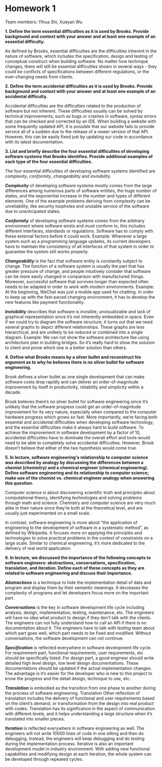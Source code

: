 # Homework 1
Team members: Yihua Shi, Xueyan Wu

**1. Define the term essential difficulties as it is used by Brooks. Provide background and context with your answer and at least one example of an essential difficulty.**

As defined by Brooks, essential difficulties are the difficulties inherent in the nature of software, which includes the specification, design and testing of conceptual construct when building software. No matter how technique changes, there will still be essential difficulties shown in several ways - they could be conflicts of specifications between different regulations, or the ever-changing needs from clients. 
 
**2. Define the term accidental difficulties as it is used by Brooks. Provide background and context with your answer and at least one example of an accidental difficulty.**

Accidental difficulties are the difficulties related to the production of software but not inherent. These difficulties usually can be solved by technical improvements, such as bugs or crashes in software, syntax errors that can be checked and corrected by an IDE. When building a website with some frequently updated API, it is possible that our website fails to provide service all of a sudden due to the release of a newer version of that API. However, this can be easily fixed just by updating our code in accordance with its latest documentation.

**3. List and briefly describe the four essential difficulties of developing software systems that Brooks identifies. Provide additional examples of each type of the four essential difficulties.**

The four essential difficulties of developing software systems identified are *complexity*, *conformity*, *changeability* and *invisibility*.

***Complexity*** of developing software systems mostly comes from the large differences among numerous parts of software entities, the huge number of states, and the exponential increase in the number and types of different elements. One of the example problems deriving from complexity can be unreliability, like security loopholes and unstable service of the software due to unanticipated states.

***Conformity*** of developing software systems comes from the arbitrary environment where software exists and must conform to, this includes different interfaces, standards or regulations. Software has to comply with these external factors before it could work.
Example:
Whenever a large system such as a programming language updates, its current developers have to maintain the consistency of all interfaces of that system in order to guarantee the system still works properly.

***Changeability*** is the fact that software entity is constantly subject to change. The function of a software system is usually the part that has greater pressure of change, and people intuitively consider that software can be more easily changed in comparison with manufactured things. Moreover, successful software that survives longer than expected often needs to be adapted in order to work with modern environments.
Example:
At the beginning, WeChat was just a mobile app used for chatting. In order to keep up with the fast-paced changing environment, it has to develop the new features like payment functionality.

***Invisibility*** describes that software is invisible, unvisualizable and lack of graphical representation since it’s not inherently embedded in space. Even if we could try to diagram the software structure, it turns out that we need several graphs to depict different relationships. These graphs are less hierarchical, and are unlikely to be reduced or combined into a single diagram.
Example: 
We can not show the software architecture like using architecture plan in building bridges. So it’s really hard to show the solution to client and prove which one is a better solution than others.

**4. Define what Brooks means by a silver bullet and reconstruct his argument as to why he believes there is no silver bullet for software engineering.**

Brook defines a silver bullet as one single development that can make software costs drop rapidly and can deliver an order-of-magnitude improvement by itself in productivity, reliability and simplicity within a decade. 

Brook believes there’s no silver bullet for software engineering since it’s unlikely that the software progress could get an order-of-magnitude improvement for its very nature, especially when compared to the computer hardware progress which grows so fast. More importantly, we’re facing both essential and accidental difficulties when developing software technology, and the essential difficulties make it always hard to build software. To achieve the improvement in software development by a factor of 10, accidental difficulties have to dominate the overall effort and tools would need to be able to completely solve accidental difficulties. However, Brook doesn’t believe that either of the two hypothesis would come true.

**5. In lecture, software engineering's relationship to computer science was described by analogy by discussing the differences between a chemist (chemistry) and a chemical engineer (chemical engineering). Define software engineering and its relationship to computer science; make use of the chemist vs. chemical engineer analogy when answering this question.**

Computer science is about discovering scientific truth and principles about computational theory, identifying technologies and solving problems through math and science. Chemistry and computer science are very much alike in their nature since they’re both at the theoretical level, and are usually just experimented on a small scale.

In contrast, software engineering is more about “the application of engineering to the development of software in a systematic method”, as defined by Wikipedia. It focuses more on applying the principles and technologies to solve practical problems in the context of constraints on a large scale. Similar to chemical engineering, it’s more dedicated to the delivery of real world application.

**6. In lecture, we discussed the importance of the following concepts to software engineers: abstractions, conversations, specification, translation, and iteration. Define each of these concepts as they are related to software engineering and discuss their importance.**

***Abstractions*** is a technique to hide the implementation detail of data and program and display them by their semantic meanings. It decreases the complexity of programs and let developers focus more on the important part.

***Conversations*** is the key in software development life cycle including analysis, design, implementation, testing, maintenance, etc. The engineers will have no idea what product to design if they don’t talk with the clients. The engineers can not fully understand how to call an API if there is no documentation about it. The engineers have to talk with testing team about which part goes well, which part needs to be fixed and modified. Without conversations, the software development can not continue. 

***Specification*** is reflected everywhere in software development life cycle. For requirement part, functional requirements, user requirements, etc should be specifically listed. For design part, a good engineer should write detailed high level design, low level design documentations. These documentations should be updated if the actual implementation changes. The advantage is it’s easier for the developer who is new to this project to know the progress and the detail design, technique to use, etc.

***Translation*** is embodied as the transition from one phase to another during the process of software engineering. Translation Other reflection of translation includes the delivery of functional and user requirements based on the client’s demand, or transformation from the design into real product with codes. Translation has its significance in the aspect of communication with different levels, and it helps understanding a large structure when it’s translated into smaller pieces.

***Iteration*** is reflected everywhere in software engineering as well. The engineers will not write 10000 lines of code in one sitting and then do debugging. Instead, the engineers will keep debugging and do testing during the implementation process. Iterative is also an important development model in industry environment. With adding new functional capabilities and modifying design at each iteration, the whole system can be developed through repeated cycles. 
